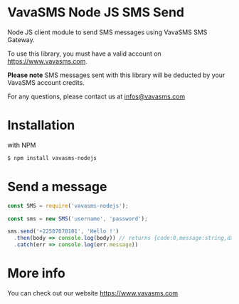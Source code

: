 # VavaSMS Node JS SMS Send

Node JS client module to send SMS messages using VavaSMS SMS Gateway.

To use this library, you must have a valid account on https://www.vavasms.com.

**Please note** SMS messages sent with this library will be deducted by your VavaSMS account credits.

For any questions, please contact us at infos@vavasms.com

# Installation

with NPM
```bash
$ npm install vavasms-nodejs
```
# Send a message

```js
const SMS = require('vavasms-nodejs');

const sms = new SMS('username', 'password');

sms.send('+22507070101', 'Hello !')
  .then(body => console.log(body)) // returns {code:0,message:string,data:[{lot_id:string,message_id:string,status:string}]}
  .catch(err => console.log(err.message))
```

# More info

You can check out our website https://www.vavasms.com
